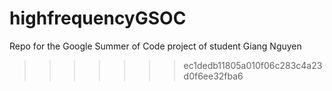 highfrequencyGSOC
=================

Repo for the Google Summer of Code project of student Giang Nguyen
>>>>>>> ec1dedb11805a010f06c283c4a23d0f6ee32fba6

